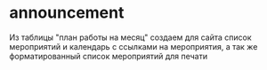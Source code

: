 # announcement
Из таблицы "план работы на месяц" создаем для сайта список мероприятий и календарь с ссылками на мероприятия, а так же форматированный список мероприятий для печати
